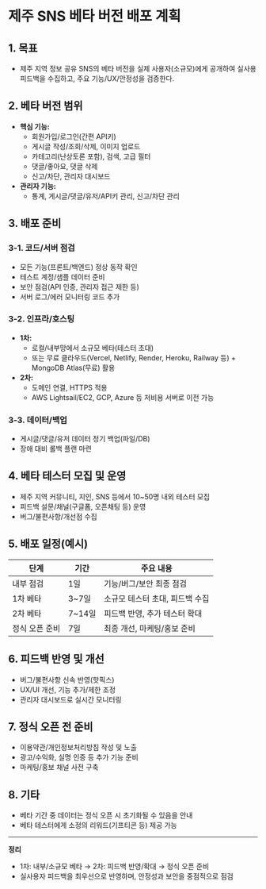 # 제주 SNS 베타 버전 배포 계획

## 1. 목표
- 제주 지역 정보 공유 SNS의 베타 버전을 실제 사용자(소규모)에게 공개하여 실사용 피드백을 수집하고, 주요 기능/UX/안정성을 검증한다.

## 2. 베타 버전 범위
- **핵심 기능:**  
  - 회원가입/로그인(간편 API키)
  - 게시글 작성/조회/삭제, 이미지 업로드
  - 카테고리(난상토론 포함), 검색, 고급 필터
  - 댓글/좋아요, 댓글 삭제
  - 신고/차단, 관리자 대시보드
- **관리자 기능:**  
  - 통계, 게시글/댓글/유저/API키 관리, 신고/차단 관리

## 3. 배포 준비
### 3-1. 코드/서버 점검
- 모든 기능(프론트/백엔드) 정상 동작 확인
- 테스트 계정/샘플 데이터 준비
- 보안 점검(API 인증, 관리자 접근 제한 등)
- 서버 로그/에러 모니터링 코드 추가

### 3-2. 인프라/호스팅
- **1차:**  
  - 로컬/내부망에서 소규모 베타(테스터 초대)
  - 또는 무료 클라우드(Vercel, Netlify, Render, Heroku, Railway 등) + MongoDB Atlas(무료) 활용
- **2차:**  
  - 도메인 연결, HTTPS 적용
  - AWS Lightsail/EC2, GCP, Azure 등 저비용 서버로 이전 가능

### 3-3. 데이터/백업
- 게시글/댓글/유저 데이터 정기 백업(파일/DB)
- 장애 대비 롤백 플랜 마련

## 4. 베타 테스터 모집 및 운영
- 제주 지역 커뮤니티, 지인, SNS 등에서 10~50명 내외 테스터 모집
- 피드백 설문/채널(구글폼, 오픈채팅 등) 운영
- 버그/불편사항/개선점 수집

## 5. 배포 일정(예시)
| 단계         | 기간         | 주요 내용                       |
|--------------|--------------|---------------------------------|
| 내부 점검    | 1일          | 기능/버그/보안 최종 점검        |
| 1차 베타     | 3~7일        | 소규모 테스터 초대, 피드백 수집 |
| 2차 베타     | 7~14일       | 피드백 반영, 추가 테스터 확대   |
| 정식 오픈 준비| 7일          | 최종 개선, 마케팅/홍보 준비     |

## 6. 피드백 반영 및 개선
- 버그/불편사항 신속 반영(핫픽스)
- UX/UI 개선, 기능 추가/제한 조정
- 관리자 대시보드로 실시간 모니터링

## 7. 정식 오픈 전 준비
- 이용약관/개인정보처리방침 작성 및 노출
- 광고/수익화, 실명 인증 등 추가 기능 준비
- 마케팅/홍보 채널 사전 구축

## 8. 기타
- 베타 기간 중 데이터는 정식 오픈 시 초기화될 수 있음을 안내
- 베타 테스터에게 소정의 리워드(기프티콘 등) 제공 가능

---

**정리**
- 1차: 내부/소규모 베타 → 2차: 피드백 반영/확대 → 정식 오픈 준비
- 실사용자 피드백을 최우선으로 반영하며, 안정성과 보안을 중점적으로 점검 